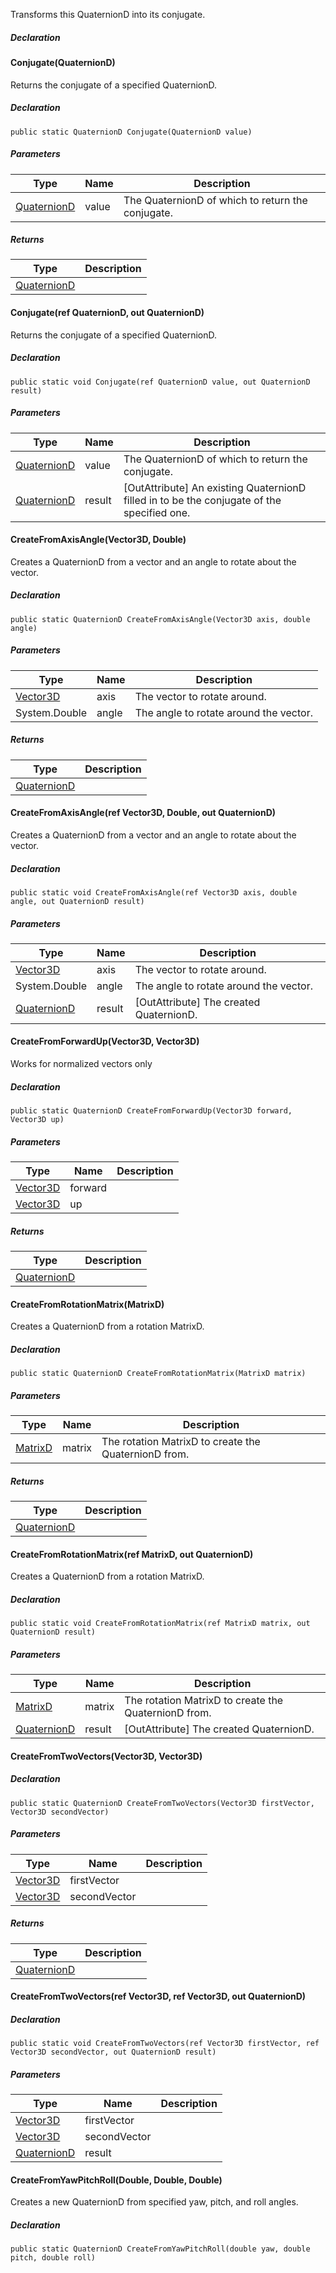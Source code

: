 Transforms this QuaternionD into its conjugate.

##### Declaration

#### Conjugate(QuaternionD)

Returns the conjugate of a specified QuaternionD.

##### Declaration

```
public static QuaternionD Conjugate(QuaternionD value)
```

##### Parameters

| Type | Name | Description |
| --- | --- | --- |
| [QuaternionD](https://keensoftwarehouse.github.io/SpaceEngineersModAPI/api/VRageMath.QuaternionD.html) | value | The QuaternionD of which to return the conjugate. |

##### Returns

| Type | Description |
| --- | --- |
| [QuaternionD](https://keensoftwarehouse.github.io/SpaceEngineersModAPI/api/VRageMath.QuaternionD.html) |     |

#### Conjugate(ref QuaternionD, out QuaternionD)

Returns the conjugate of a specified QuaternionD.

##### Declaration

```
public static void Conjugate(ref QuaternionD value, out QuaternionD result)
```

##### Parameters

| Type | Name | Description |
| --- | --- | --- |
| [QuaternionD](https://keensoftwarehouse.github.io/SpaceEngineersModAPI/api/VRageMath.QuaternionD.html) | value | The QuaternionD of which to return the conjugate. |
| [QuaternionD](https://keensoftwarehouse.github.io/SpaceEngineersModAPI/api/VRageMath.QuaternionD.html) | result | \[OutAttribute\] An existing QuaternionD filled in to be the conjugate of the specified one. |

#### CreateFromAxisAngle(Vector3D, Double)

Creates a QuaternionD from a vector and an angle to rotate about the vector.

##### Declaration

```
public static QuaternionD CreateFromAxisAngle(Vector3D axis, double angle)
```

##### Parameters

| Type | Name | Description |
| --- | --- | --- |
| [Vector3D](https://keensoftwarehouse.github.io/SpaceEngineersModAPI/api/VRageMath.Vector3D.html) | axis | The vector to rotate around. |
| System.Double | angle | The angle to rotate around the vector. |

##### Returns

| Type | Description |
| --- | --- |
| [QuaternionD](https://keensoftwarehouse.github.io/SpaceEngineersModAPI/api/VRageMath.QuaternionD.html) |     |

#### CreateFromAxisAngle(ref Vector3D, Double, out QuaternionD)

Creates a QuaternionD from a vector and an angle to rotate about the vector.

##### Declaration

```
public static void CreateFromAxisAngle(ref Vector3D axis, double angle, out QuaternionD result)
```

##### Parameters

| Type | Name | Description |
| --- | --- | --- |
| [Vector3D](https://keensoftwarehouse.github.io/SpaceEngineersModAPI/api/VRageMath.Vector3D.html) | axis | The vector to rotate around. |
| System.Double | angle | The angle to rotate around the vector. |
| [QuaternionD](https://keensoftwarehouse.github.io/SpaceEngineersModAPI/api/VRageMath.QuaternionD.html) | result | \[OutAttribute\] The created QuaternionD. |

#### CreateFromForwardUp(Vector3D, Vector3D)

Works for normalized vectors only

##### Declaration

```
public static QuaternionD CreateFromForwardUp(Vector3D forward, Vector3D up)
```

##### Parameters

| Type | Name | Description |
| --- | --- | --- |
| [Vector3D](https://keensoftwarehouse.github.io/SpaceEngineersModAPI/api/VRageMath.Vector3D.html) | forward |     |
| [Vector3D](https://keensoftwarehouse.github.io/SpaceEngineersModAPI/api/VRageMath.Vector3D.html) | up  |     |

##### Returns

| Type | Description |
| --- | --- |
| [QuaternionD](https://keensoftwarehouse.github.io/SpaceEngineersModAPI/api/VRageMath.QuaternionD.html) |     |

#### CreateFromRotationMatrix(MatrixD)

Creates a QuaternionD from a rotation MatrixD.

##### Declaration

```
public static QuaternionD CreateFromRotationMatrix(MatrixD matrix)
```

##### Parameters

| Type | Name | Description |
| --- | --- | --- |
| [MatrixD](https://keensoftwarehouse.github.io/SpaceEngineersModAPI/api/VRageMath.MatrixD.html) | matrix | The rotation MatrixD to create the QuaternionD from. |

##### Returns

| Type | Description |
| --- | --- |
| [QuaternionD](https://keensoftwarehouse.github.io/SpaceEngineersModAPI/api/VRageMath.QuaternionD.html) |     |

#### CreateFromRotationMatrix(ref MatrixD, out QuaternionD)

Creates a QuaternionD from a rotation MatrixD.

##### Declaration

```
public static void CreateFromRotationMatrix(ref MatrixD matrix, out QuaternionD result)
```

##### Parameters

| Type | Name | Description |
| --- | --- | --- |
| [MatrixD](https://keensoftwarehouse.github.io/SpaceEngineersModAPI/api/VRageMath.MatrixD.html) | matrix | The rotation MatrixD to create the QuaternionD from. |
| [QuaternionD](https://keensoftwarehouse.github.io/SpaceEngineersModAPI/api/VRageMath.QuaternionD.html) | result | \[OutAttribute\] The created QuaternionD. |

#### CreateFromTwoVectors(Vector3D, Vector3D)

##### Declaration

```
public static QuaternionD CreateFromTwoVectors(Vector3D firstVector, Vector3D secondVector)
```

##### Parameters

| Type | Name | Description |
| --- | --- | --- |
| [Vector3D](https://keensoftwarehouse.github.io/SpaceEngineersModAPI/api/VRageMath.Vector3D.html) | firstVector |     |
| [Vector3D](https://keensoftwarehouse.github.io/SpaceEngineersModAPI/api/VRageMath.Vector3D.html) | secondVector |     |

##### Returns

| Type | Description |
| --- | --- |
| [QuaternionD](https://keensoftwarehouse.github.io/SpaceEngineersModAPI/api/VRageMath.QuaternionD.html) |     |

#### CreateFromTwoVectors(ref Vector3D, ref Vector3D, out QuaternionD)

##### Declaration

```
public static void CreateFromTwoVectors(ref Vector3D firstVector, ref Vector3D secondVector, out QuaternionD result)
```

##### Parameters

| Type | Name | Description |
| --- | --- | --- |
| [Vector3D](https://keensoftwarehouse.github.io/SpaceEngineersModAPI/api/VRageMath.Vector3D.html) | firstVector |     |
| [Vector3D](https://keensoftwarehouse.github.io/SpaceEngineersModAPI/api/VRageMath.Vector3D.html) | secondVector |     |
| [QuaternionD](https://keensoftwarehouse.github.io/SpaceEngineersModAPI/api/VRageMath.QuaternionD.html) | result |     |

#### CreateFromYawPitchRoll(Double, Double, Double)

Creates a new QuaternionD from specified yaw, pitch, and roll angles.

##### Declaration

```
public static QuaternionD CreateFromYawPitchRoll(double yaw, double pitch, double roll)
```
